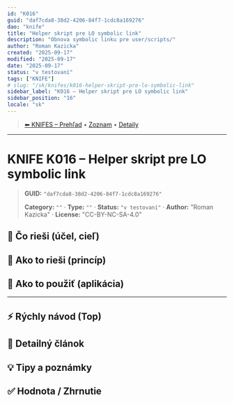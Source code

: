 ```yaml
---
id: "K016"
guid: "daf7cda8-38d2-4206-84f7-1cdc8a169276"
dao: "knife"
title: "Helper skript pre LO symbolic link"
description: "Obnova symbolic linku pre user/scripts/"
author: "Roman Kazicka"
created: "2025-09-17"
modified: "2025-09-17"
date: "2025-09-17"
status: "v testovaní"
tags: ["KNIFE"]
# slug: "/sk/knifes/k016-helper-skript-pre-lo-symbolic-link"
sidebar_label: "K016 – Helper skript pre LO symbolic link"
sidebar_position: "16"
locale: "sk"
---
```

<!-- body:start -->

<!-- nav:knifes -->
> [⬅ KNIFES – Prehľad](../overview.md) • [Zoznam](../KNIFE_Overview_List.md) • [Detaily](../KNIFE_Overview_Details.md)
---
# KNIFE K016 – Helper skript pre LO symbolic link
<!-- fm-visible: start -->

> **GUID:** `"daf7cda8-38d2-4206-84f7-1cdc8a169276"`
>   
> **Category:** `""` · **Type:** `""` · **Status:** `"v testovaní"` · **Author:** "Roman Kazicka" · **License:** "CC-BY-NC-SA-4.0"
<!-- fm-visible: end -->


## 🎯 Čo rieši (účel, cieľ)

## 🧩 Ako to rieši (princíp)

## 🧪 Ako to použiť (aplikácia)

---

## ⚡ Rýchly návod (Top)

## 📜 Detailný článok

## 💡 Tipy a poznámky

## ✅ Hodnota / Zhrnutie
